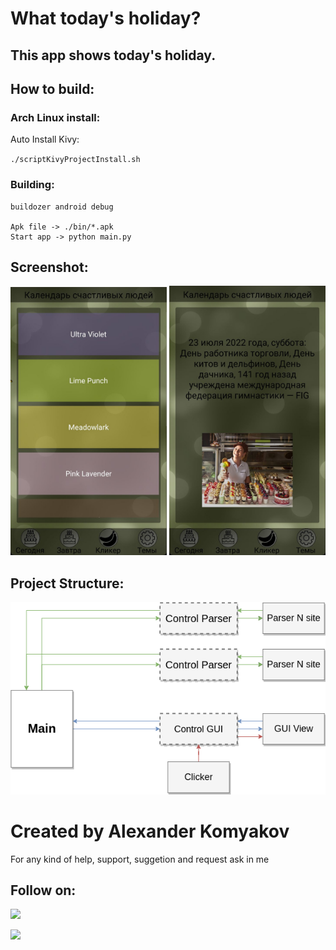 # What today's holiday?

## This app shows today's holiday.


## How to build:

### Arch Linux install:

Auto Install Kivy:

`./scriptKivyProjectInstall.sh `

### Building:
```
buildozer android debug
  
Apk file -> ./bin/*.apk
Start app -> python main.py
```

## Screenshot:

<img src="./images/screenshot.jpg" width="250"> <img src="./images/screenshot2.jpg" width="250">

## Project Structure:

<img src="./images/projectStructure.drawio.png">

# Created by Alexander Komyakov
For any kind of help, support, suggetion and request ask in me
## Follow on:
<p align="left">
<a href="https://github.com/Alexander-Komyakov"><img src="https://img.shields.io/badge/GitHub-Follow%20on%20GitHub-inactive.svg?logo=github"></a>
</p><p align="left">
<a href="https://vk.com/shurikkomyakov"><img src="https://img.shields.io/badge/VK-Follow%20on%20Vkontakte-blue?logo=vk&logoColor=white"></a>
</p><p align="left">

